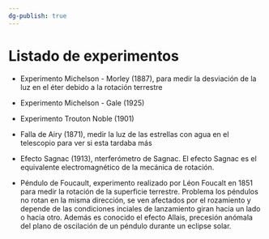 ```yaml
---
dg-publish: true
---
```


# Listado de experimentos

- Experimento Michelson - Morley (1887), para medir la desviación de la luz en el éter debido a la rotación terrestre
- Experimento Michelson - Gale (1925)
- Experimento Trouton Noble (1901)

- Falla de Airy (1871), medir la luz de las estrellas con agua en el telescopio para ver si esta tardaba más
- Efecto Sagnac (1913), nterferómetro de Sagnac. El efecto Sagnac es el equivalente electromagnético de la mecánica de rotación.

- Péndulo de Foucault, experimento realizado por Léon Foucalt en 1851 para medir la rotación de la superficie terrestre. Problema los péndulos no rotan en la misma dirección, se ven afectados por el rozamiento y depende de las condiciones inciales de lanzamiento giran hacia un lado o hacia otro. Además es conocido el efecto Allais, precesión anómala del plano de oscilación de un péndulo durante un eclipse solar.


